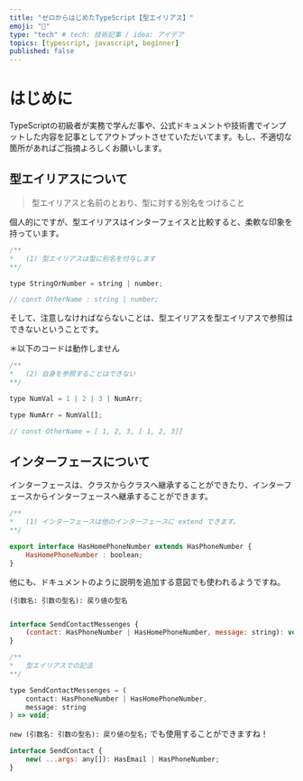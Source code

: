 ```yaml
---
title: "ゼロからはじめたTypeScript【型エイリアス】"
emoji: "🕌"
type: "tech" # tech: 技術記事 / idea: アイデア
topics: [typescript, javascript, beginner]
published: false
---
```

# はじめに
TypeScriptの初級者が実務で学んだ事や、公式ドキュメントや技術書でインプットした内容を記事としてアウトプットさせていただいてます。もし、不適切な箇所があればご指摘よろしくお願いします。

## 型エイリアスについて
>型エイリアスと名前のとおり、型に対する別名をつけること

個人的にですが、型エイリアスはインターフェイスと比較すると、柔軟な印象を持っています。

```typescript:script.js
/**
*   (1) 型エイリアスは型に別名を付与します
**/

type StringOrNumber = string | number;

// const OtherName : string | number;
```

そして、注意しなければならないことは、型エイリアスを型エイリアスで参照はできないということです。

＊以下のコードは動作しません
```typescript:script.js
/**
*   (2) 自身を参照することはできない
**/

type NumVal = 1 | 2 | 3 | NumArr;

type NumArr = NumVal[];

// const OtherName = [ 1, 2, 3, [ 1, 2, 3]]
```

## インターフェースについて

インターフェースは、クラスからクラスへ継承することができたり、インターフェースからインターフェースへ継承することができます。

```typescript:script.js
/**
*   (1) インターフェースは他のインターフェースに extend できます。
**/

export interface HasHomePhoneNumber extends HasPhoneNumber {
    HasHomePhoneNumber : boolean;
}
```

他にも、ドキュメントのように説明を追加する意図でも使われるようですね。

`(引数名: 引数の型名): 戻り値の型名`
```typescript:script.js

interface SendContactMessenges {
    (contact: HasPhoneNumber | HasHomePhoneNumber, message: string): void;
}

/**
*   型エイリアスでの記法
**/

type SendContactMessenges = (
    contact: HasPhoneNumber | HasHomePhoneNumber, 
    message: string
) => void;

```

`new (引数名: 引数の型名): 戻り値の型名;` でも使用することができますね！

```typescript:script.js
interface SendContact {
    new( ...args: any[]): HasEmail | HasPhoneNumber;
}
```
